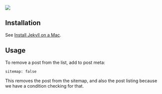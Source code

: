 <img style="margin: 0 auto;" src="https://github.com/explodinglabs/composed.blog/blob/master/assets/logo.png?raw=true" />

## Installation

See [Install Jekyll on a Mac](https://composed.blog/install-jekyll-on-mac).

## Usage

To remove a post from the list, add to post meta:
```
sitemap: false
```
This removes the post from the sitemap, and also the post listing because we
have a condition checking for that.
